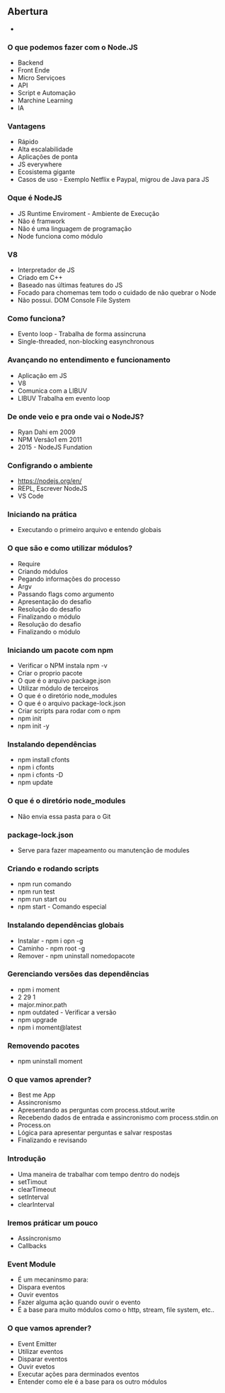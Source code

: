 ## Abertura
- 

### O que podemos fazer com o Node.JS
- Backend
- Front Ende
- Micro Serviçoes
- API
- Script e Automação
- Marchine Learning
- IA

### Vantagens
- Rápido
- Alta escalabilidade
- Aplicações de ponta
- JS everywhere
- Ecosistema gigante
- Casos de uso - Exemplo Netflix e Paypal, migrou de Java para JS

### Oque é NodeJS
- JS Runtime Enviroment - Ambiente de Execução
- Não é framwork
- Não é uma linguagem de programação
- Node funciona como módulo

### V8
- Interpretador de JS 
- Criado em C++
- Baseado nas últimas features do JS
- Focado para chomemas tem todo o cuidado de não quebrar o Node
- Não possui. DOM Console File System

### Como funciona?
- Evento loop - Trabalha de forma assincruna
- Single-threaded, non-blocking easynchronous

### Avançando no entendimento e funcionamento
- Aplicação em JS
- V8
- Comunica com a LIBUV
- LIBUV Trabalha em evento loop

### De onde veio e pra onde vai o NodeJS?
- Ryan Dahi em 2009
- NPM Versão1 em 2011
- 2015 - NodeJS Fundation

### Configrando o ambiente
- https://nodejs.org/en/
- REPL, Escrever NodeJS 
- VS Code

### Iniciando na prática
- Executando o primeiro arquivo e entendo globais

### O que são e como utilizar módulos?
- Require
- Criando módulos 
- Pegando informações do processo
- Argv
- Passando flags como argumento 
- Apresentação do desafio
- Resolução do desafio
- Finalizando o módulo
- Resolução do desafio 
- Finalizando o módulo 

### Iniciando um pacote com npm 
- Verificar o NPM instala npm -v
- Criar o proprio pacote
- O que é o arquivo package.json
- Utilizar módulo de terceiros
- O que é o diretório node_modules
- O que é o arquivo package-lock.json
- Criar scripts para rodar com o npm
- npm init
- npm init -y

### Instalando dependências 
- npm install cfonts
- npm i cfonts
- npm i cfonts -D
- npm update

### O que é o diretório node_modules
- Não envia essa pasta para o Git

### package-lock.json
- Serve para fazer mapeamento ou manutenção de modules

### Criando e rodando scripts 
- npm run comando
- npm run test
- npm run start ou
- npm start - Comando especial

### Instalando dependências globais
- Instalar - npm i opn -g 
- Caminho -  npm root -g
- Remover -  npm uninstall nomedopacote

### Gerenciando versões das dependências 
- npm i moment
- 2      29    1
- major.minor.path
- npm outdated - Verificar a versão
- npm upgrade
- npm i moment@latest

### Removendo pacotes 
- npm uninstall moment

### O que vamos aprender?
- Best me App
- Assincronismo
- Apresentando as perguntas com process.stdout.write
- Recebendo dados de entrada e assincronismo com process.stdin.on
- Process.on
- Lógica para apresentar perguntas e salvar respostas
- Finalizando e revisando

### Introdução 
- Uma maneira de trabalhar com tempo dentro do nodejs
- setTimout
- clearTimeout
- setInterval
- clearInterval

### Iremos práticar um pouco 
- Assíncronismo
- Callbacks

### Event Module
- É um mecaninsmo para:
- Dispara eventos
- Ouvir eventos
- Fazer alguma ação quando ouvir o evento
- É a base para muito módulos como o http, stream, file system, etc..

### O que vamos aprender?
- Event Emitter 
- Utilizar eventos
- Disparar eventos
- Ouvir evetos
- Executar ações para derminados eventos
- Entender como ele é a base para os outro módulos



